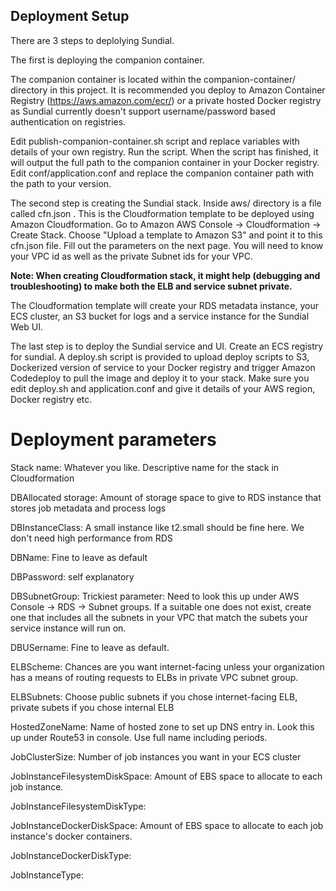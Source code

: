 ## Deployment Setup

There are 3 steps to deplolying Sundial.

The first is deploying the companion container.

The companion container is located within the companion-container/ directory in this project. It is recommended you deploy to Amazon Container Registry (https://aws.amazon.com/ecr/) or a private hosted Docker registry as Sundial currently doesn't support username/password based authentication on registries.

Edit publish-companion-container.sh script and replace variables with details of your own registry. Run the script.
When the script has finished, it will output the full path to the companion container in your Docker registry. Edit conf/application.conf and replace the companion container path with the path to your version. 

The second step is creating the Sundial stack. 
Inside aws/ directory is a file called cfn.json . This is the Cloudformation template to be deployed using Amazon Cloudformation. 
Go to Amazon AWS Console -> Cloudformation -> Create Stack. Choose "Upload a template to Amazon S3" and point it to this cfn.json file. Fill out the parameters on the next page. You will need to know your VPC id as well as the private Subnet ids for your VPC.

**Note: When creating Cloudformation stack, it might help (debugging and troubleshooting) to make both the ELB and service subnet private.** 

The Cloudformation template will create your RDS metadata instance, your ECS cluster, an S3 bucket for logs and a service instance for the Sundial Web UI.

The last step is to deploy the Sundial service and UI. Create an ECS registry for sundial. A deploy.sh script is provided to upload deploy scripts to S3, Dockerized version of service to your Docker registry and trigger Amazon Codedeploy to pull the image and deploy it to your stack. Make sure you edit deploy.sh and application.conf and give it details of your AWS region, Docker registry etc.

# Deployment parameters

Stack name: Whatever you like. Descriptive name for the stack in Cloudformation

DBAllocated storage: Amount of storage space to give to RDS instance that stores job metadata and process logs

DBInstanceClass: A small instance like t2.small should be fine here. We don't need high performance from RDS

DBName: Fine to leave as default

DBPassword: self explanatory

DBSubnetGroup: Trickiest parameter: Need to look this up under AWS Console -> RDS -> Subnet groups. If a suitable one does not exist, create one that includes all the subnets in your VPC that match the subets your service instance will run on.

DBUSername: Fine to leave as default.

ELBScheme: Chances are you want internet-facing unless your organization has a means of routing requests to ELBs in private VPC subnet group.

ELBSubnets: Choose public subnets if you chose internet-facing ELB, private subets if you chose internal ELB

HostedZoneName: Name of hosted zone to set up DNS entry in. Look this up under Route53 in console. Use full name including periods.

JobClusterSize: Number of job instances you want in your ECS cluster

JobInstanceFilesystemDiskSpace: Amount of EBS space to allocate to each job instance.

JobInstanceFilesystemDiskType:

JobInstanceDockerDiskSpace: Amount of EBS space to allocate to each job instance's docker containers.

JobInstanceDockerDiskType:

JobInstanceType:
